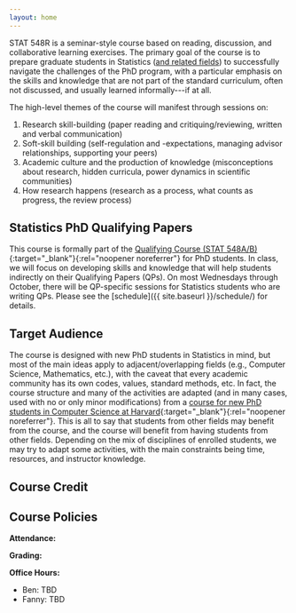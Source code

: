 ```yaml
---
layout: home
---
```

STAT 548R is a seminar-style course based on reading, discussion, and collaborative learning exercises. The primary goal of the course is to prepare graduate students in Statistics ([and related fields](#target-audience)) to successfully navigate the challenges of the PhD program, with a particular emphasis on the skills and knowledge that are not part of the standard curriculum, often not discussed, and usually learned informally---if at all. 

The high-level themes of the course will manifest through sessions on:

1. Research skill-building (paper reading and critiquing/reviewing, written and verbal communication)
2. Soft-skill building (self-regulation and -expectations, managing advisor relationships, supporting your peers)
3. Academic culture and the production of knowledge (misconceptions about research, hidden curricula, power dynamics in scientific communities)
4. How research happens (research as a process, what counts as progress, the review process)


## Statistics PhD Qualifying Papers

This course is formally part of the [Qualifying Course (STAT 548A/B)](https://www.stat.ubc.ca/phd-qualifying-course){:target="_blank"}{:rel="noopener noreferrer"} for PhD students. In class, we will focus on developing skills and knowledge that will help students indirectly on their Qualifying Papers (QPs). On most Wednesdays through October, there will be QP-specific sessions for Statistics students who are writing QPs. Please see the [schedule]({{ site.baseurl }}/schedule/) for details. 



## Target Audience

The course is designed with new PhD students in Statistics in mind, but most of the main ideas apply to adjacent/overlapping fields (e.g., Computer Science, Mathematics, etc.), with the caveat that every academic community has its own codes, values, standard methods, etc. In fact, the course structure and many of the activities are adapted (and in many cases, used with no or only minor modifications) from a [course for new PhD students in Computer Science at Harvard](https://harvard-cs290-2025-26.github.io/){:target="_blank"}{:rel="noopener noreferrer"}. This is all to say that students from other fields may benefit from the course, and the course will benefit from having students from other fields. Depending on the mix of disciplines of enrolled students, we may try to adapt some activities, with the main constraints being time, resources, and instructor knowledge. 


## Course Credit



## Course Policies

**Attendance:**


**Grading:**


**Office Hours:**

* Ben: TBD
* Fanny: TBD